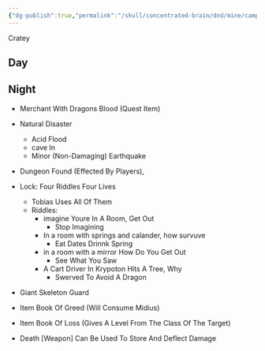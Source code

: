 ```yaml
---
{"dg-publish":true,"permalink":"/skull/concentrated-brain/dnd/mine/campaigns/starfall/events/weekday/3-cratey/3-cratey/","tags":["Tagless"],"noteIcon":""}
---
```


Cratey

## Day


    

  

## Night

-   Merchant With Dragons Blood (Quest Item)
- Natural Disaster
	- Acid Flood
	- cave In
	- Minor (Non-Damaging) Earthquake

-   Dungeon Found (Effected By Players),
-   Lock: Four Riddles Four Lives
	- Tobias Uses All Of Them
	- Riddles:
		- imagine Youre In A Room, Get Out
			- Stop Imagining
		- In a room with springs and calander, how survuve
			- Eat Dates Drinnk Spring
		- in a room with a mirror How Do You Get Out
			- See What You Saw
		- A Cart Driver In Krypoton Hits A Tree, Why
			- Swerved To Avoid A Dragon
-    Giant Skeleton Guard
    
-   Item Book Of Greed (Will Consume Midius)
- Item Book Of Loss (Gives A Level From The Class Of The Target)
- Death [Weapon] Can Be Used To Store And Deflect Damage
